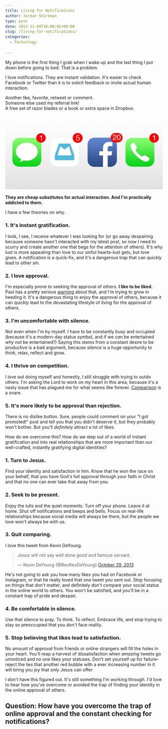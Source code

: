 ```yaml
---
title: Living for Notifications
author: Jordan Shirkman
type: post
date: 2013-11-09T10:00:02+00:00
slug: /living-for-notifications/
categories:
  - Technology

---
```

My phone is the first thing I grab when I wake up and the last thing I put down before going to bed. That is a problem.

I love notifications. They are instant validation. It's easier to check Facebook or Twitter than it is to solicit feedback or invite actual human interaction.

Another like, favorite, retweet or comment.  
Someone else used my referral link!  
A free set of razor blades or a book or extra space in Dropbox.

[![Image](/static/images/notifications1.jpeg)](https://jshirk.com/blog/living-for-notifications)

**They are cheap substitutes for actual interaction. And I'm practically addicted to them.**

I have a few theories on why. <!--more-->

### 1. It's instant gratification.

I look, I see, I receive whatever I was looking for (or go away despairing because someone hasn't interacted with my latest post, so now I need to scurry and create another one that begs for the attention of others). It's why lust is more appealing than love to our sinful hearts–lust gets, but love gives. A notification is a quick-fix, and it's a dangerous trap that can quickly lead to other sin.

### 2. I love approval.

I'm especially prone to seeking the approval of others. **I like to be liked.** Paul has a pretty serious [warning](http://esvbible.org/Galatians1+10) about that, and I'm trying to grow in heeding it. It's a dangerous thing to enjoy the approval of others, because it can quickly lead to the devastating lifestyle of _living_ for the approval of others.

### 3. I'm uncomfortable with silence.

Not even when I'm by myself. I have to be constantly busy and occupied (because it's a modern-day status symbol, and if we _can_ be entertained _why not_ be entertained?) Saying this stems from a constant desire to be productive is a bad argument, because silence is a huge opportunity to think, relax, reflect and grow.

### 4. I thrive on competition.

I love out doing myself and honestly, I still struggle with trying to outdo others. I'm asking the Lord to work on my heart in this area, because it's a nasty issue that has plagued me for what seems like forever. [Comparison](https://jshirk.com/blog/highlight-reels/) is a snare.

### 5. It's more likely to be approval than rejection.

There is no dislike button. Sure, people could comment on your &#8220;I got promoted!&#8221; post and tell you that you didn't deserve it, but they probably won't bother. But you'll _definitely_ attract a lot of likes.

How do we overcome this? How do we step out of a world of instant gratification and into real relationships that are more important than our well-crafted, instantly gratifying digital identities?

### 1. Turn to Jesus.

Find your identity and satisfaction in him. Know that he won the race on your behalf, that you have God's full approval through your faith in Christ and that no one can ever take that away from you.

### 2. Seek to be present.

Enjoy the lulls and the quiet moments. Turn off your phone. Leave it at home. Shut off notifications and beeps and bells. Focus on real-life relationships because social media will always be there, but the people we love won't always be with us.

### 3. Quit comparing.

I love this tweet from Kevin DeYoung.

<blockquote class="twitter-tweet" width="550">
  <p lang="en" dir="ltr">
    Jesus will not say well done good and famous servant.
  </p>
  
  <p>
    &mdash; Kevin DeYoung (@RevKevDeYoung) <a href="https://twitter.com/RevKevDeYoung/status/395301786061668352">October 29, 2013</a>
  </p>
</blockquote>



He's not going to ask you how many likes you had on Facebook or Instagram, or that he really loved that one tweet you sent out. Stop focusing on things that don't matter, and definitely don't compare your social status in the online world to others. You won't be satisfied, and you'll be in a constant trap of pride and despair.

### 4. Be comfortable in silence.

Use that silence to pray. To think. To reflect. Embrace life, and stop trying to stay so preoccupied that you don't face reality.

### 5. Stop believing that likes lead to satisfaction.

No amount of approval from friends or online strangers will fill the holes in your heart. You'll reap a harvest of dissatisfaction when _amazing_ tweets go unnoticed and no one likes your statuses. Don't set yourself up for failure–reject the lies that another red bubble with a ever increasing number in it will bring you joy that only Jesus can offer.

I don't have this figured out. It's still something I'm working through. I'd love to hear how you've overcome or avoided the trap of finding your identity in the online approval of others.

## Question: How have you overcome the trap of online approval and the constant checking for notifications?
